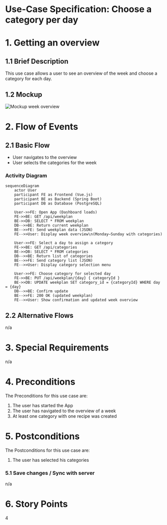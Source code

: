# Use-Case Specification: Choose a category per day

# 1. Getting an overview

## 1.1 Brief Description
This use case allows a user to see an overview of the week and choose a category for each day.

## 1.2 Mockup
![Mockup week overview](mockups/Übersicht.png)

# 2. Flow of Events

## 2.1 Basic Flow
- User navigates to the overview
- User selects the categories for the week

### Activity Diagram
```mermaid
sequenceDiagram
    actor User
    participant FE as Frontend (Vue.js)
    participant BE as Backend (Spring Boot)
    participant DB as Database (PostgreSQL)

    User->>FE: Open App (Dashboard loads)
    FE->>BE: GET /api/weekplan
    BE->>DB: SELECT * FROM weekplan
    DB-->>BE: Return current weekplan
    BE-->>FE: Send weekplan data (JSON)
    FE-->>User: Display week overview\n(Monday–Sunday with categories)

    User->>FE: Select a day to assign a category
    FE->>BE: GET /api/categories
    BE->>DB: SELECT * FROM categories
    DB-->>BE: Return list of categories
    BE-->>FE: Send category list (JSON)
    FE-->>User: Display category selection menu

    User->>FE: Choose category for selected day
    FE->>BE: PUT /api/weekplan/{day} { categoryId }
    BE->>DB: UPDATE weekplan SET category_id = {categoryId} WHERE day = {day}
    DB-->>BE: Confirm update
    BE-->>FE: 200 OK (updated weekplan)
    FE-->>User: Show confirmation and updated week overview
```

## 2.2 Alternative Flows
n/a

# 3. Special Requirements
n/a

# 4. Preconditions
The Preconditions for this use case are:
1. The user has started the App
2. The user has navigated to the overview of a week
3. At least one category with one recipe was created

# 5. Postconditions
The Postconditions for this use case are:
1. The user has selected his categories

### 5.1 Save changes / Sync with server
n/a

# 6. Story Points
4